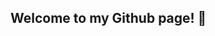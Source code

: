 ## Welcome to my Github page! 👋

<!--
**arcedr/arcedr** is a ✨ _special_ ✨ repository because its `README.md` (this file) appears on your GitHub profile.

Here are some ideas to get you started:

- 🎓 I am a mathematician and have a PhD in Biostatistics
- 🔭 I am currently an Associate Research Scientist at the Department of Biostatistics in Columbia University Mailman School of Public Health
- 🌱 My work focuses on environmental biostatistics, causal inference, machine learning, survival analysis, causal mediation and related topics
- 📫 You can reah me by e-mail (ad3531@cumc.columbia.edu) or through Linkedin (https://www.linkedin.com/in/arce-domingo-relloso-phd-54739410a/)
